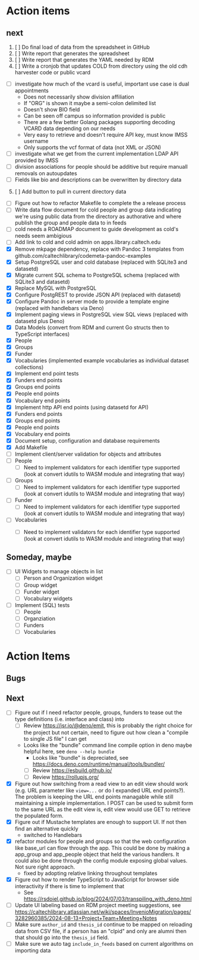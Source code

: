 
Action items
============

next
----


1. [ ] Do final load of data from the spreadsheet in GitHub
2. [ ] Write report that generates the spreadsheet
3. [ ] Write report that generates the YAML needed by RDM
4. [ ] Write a cronjob that updates COLD from directory using the old cdh harvester code or public vcard
  - [ ] investigate how much of the vcard is useful, important use case is dual appointments
    - Does not necessarily show division affiliation
    - If "ORG" is shown it maybe a semi-colon delimited list
    - Doesn't show BIO field
    - Can be seen off campus so information provided is public
    - There are a few better Golang packages supporting decoding VCARD data depending on our needs
    - Very easy to retrieve and doesn't require API key, must know IMSS username
    - Only supports the vcf format of data (not XML or JSON)
  - [ ] investigate what we get from the current implementation LDAP API provided by IMSS
  - [ ] division associations for people should be additive but require manuall removals on autoupdates
  - [ ] Fields like bio and descriptions can be overwritten by directory data
5. [ ] Add button to pull in current directory data

- [ ] Figure out how to refactor Makefile to complete the a release process
- [ ] Write data flow document for cold people and group data indicating we're using public data from the directory as authorative and where publish the group and people data to in feeds
- [ ] cold needs a ROADMAP document to guide development as cold's needs seem ambigious
- [ ] Add link to cold and cold admin on apps.library.caltech.edu
- [x] Remove mkpage dependency, replace with Pandoc 3 templates from github.com/caltechlibrary/codemeta-pandoc-examples
- [X] Setup PostgreSQL user and cold database (replaced with SQLite3 and datasetd)
- [X] Migrate current SQL schema to PostgreSQL schema (replaced with SQLite3 and datasetd)
- [X] Replace MySQL with PostgreSQL
- [X] Configure PostgREST to provide JSON API (replaced with datasetd)
- [X] Configure Pandoc in server mode to provide a template engine (replaced with handlebars via Deno)
- [X] Implement paging views in PostgreSQL view SQL views (replaced with datasetd plus Deno)
- [X] Data Models (convert from RDM and current Go structs then to TypeScript interfaces)
 - [X] People
 - [X] Groups
 - [X] Funder
 - [X] Vocabularies (implemented example vocabularies as individual dataset collections)
- [X] Implement end point tests
 - [X] Funders end points
 - [X] Groups end points
 - [X] People end points
 - [X] Vocabulary end points
- [X] Implement http API end points (using datasetd for API)
 - [X] Funders end points
 - [X] Groups end points
 - [X] People end points
 - [X] Vocabulary end points
- [X] Document setup, configuration and database requirements
- [X] Add Makefile
- [ ] Implement client/server validation for objects and attributes
 - [ ] People
   - [ ] Need to implement validators for each identifier type supported (look at convert idutils to WASM module and integrating that way)
 - [ ] Groups
   - [ ] Need to implement validators for each identifier type supported (look at convert idutils to WASM module and integrating that way)
 - [ ] Funder
   - [ ] Need to implement validators for each identifier type supported (look at convert idutils to WASM module and integrating that way)
 - [ ] Vocabularies
   - [ ] Need to implement validators for each identifier type supported (look at convert idutils to WASM module and integrating that way)


Someday, maybe
--------------

- [ ] UI Widgets to manage objects in list
    - [ ] Person and Organization widget
    - [ ] Group widget
    - [ ] Funder widget
    - [ ] Vocabulary widgets
- [ ] Implement (SQL) tests
    - [ ] People
    - [ ] Organziation
    - [ ] Funders
    - [ ] Vocabularies

# Action Items

## Bugs

## Next

- [ ] Figure out if I need refactor people, groups, funders to tease out the type definitions (i.e. interface and class) into 
    - [ ] Review https://jsr.io/@deno/emit, this is probably the right choice for the project but not certain, need to figure out how clean a "compile to single JS file" I can get
    - Looks like the "bundle" command line compile option in deno maybe helpful here, see `deno --help bundle`
        - Looks like "bundle" is depreciated, see https://docs.deno.com/runtime/manual/tools/bundler/
        - [ ] Review https://esbuild.github.io/
        - [ ] Review https://rollupjs.org/
- [X] Figure out how switching from a read view to an edit view should work (e.g. URL parameter like `view=...` or do I expanded URL end points?). The problem is keeping the URL end points managable while still maintaining a simple implementation. I POST can be used to submit form to the same URL as the edit view is, edit view would use GET to retrieve the populated form. 
- [X] Figure out if Mustache templates are enough to support UI. If not then find an alternative quickly
    - switched to Handlebars
- [X] refactor modules for people and groups so that the web configuration like base\_url can flow through the app. This could be done by making a app\_group and app\_people object that held the various handlers. It could also be done through the config module exposing global values. Not sure right approach.
    - fixed by adopting relative linking throughout templates
- [X] Figure out how to render TypeScript to JavaScript for browser side interactivity if there is time to implement that
    - See https://rsdoiel.github.io/blog/2024/07/03/transpiling_with_deno.html
- [ ] Update UI labeling based on RDM project meeting suggestions, see https://caltechlibrary.atlassian.net/wiki/spaces/InvenioMigration/pages/3282960385/2024-08-13+Project+Team+Meeting+Notes
- [ ] Make sure `author_id` and `thesis_id` continue to be mapped on reloading data from CSV file, if a person has an "clpid" and only are alumni then that should go into the `thesis_id` field.
- [ ] Make sure we auto tag `include_in_feeds` based on current algorithms on importing data
